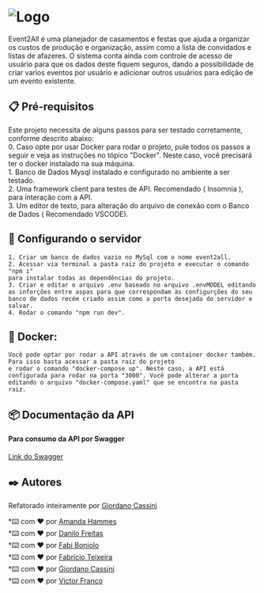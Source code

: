 
# ![Logo](logotipo2.png)

Event2All é uma planejador de casamentos e festas que ajuda a organizar os custos de produção e organização, 
assim como a lista de convidados e listas de afazeres. O sistema conta ainda com controle de acesso de usuário 
para que os dados deste fiquem seguros, dando a possibilidade de criar varios eventos por usuário e adicionar outros
usuários para edição de um evento existente.

## 📋 Pré-requisitos

Este projeto necessita de alguns passos para ser testado corretamente, conforme descrito abaixo:<br/>
    0. Caso opte por usar Docker para rodar o projeto, pule todos os passos a seguir e veja as instruções no tópico "Docker".
    Neste caso, você precisará ter o docker instalado na sua máquina.<br/>
    1. Banco de Dados Mysql instalado e configurado no ambiente a ser testado.<br/>
    2. Uma framework client para testes de API. Recomendado ( Insomnia ), para interação com a API.<br/>
    3. Um editor de texto, para alteração do arquivo de conexão com o Banco de Dados ( Recomendado VSCODE).<br/>

## 🔧 Configurando o servidor

    1. Criar um banco de dados vazio no MySql com o nome event2all.
    2. Acessar via terminal a pasta raiz do projeto e executar o comando "npm i" 
    para instalar todas as dependências do projeto.
    3. Criar e editar o arquivo .env baseado no arquivo .envMODEL editando
    as inforções entre aspas para que correspondam às configurções do seu 
    banco de dados recém criado assim como a porta desejada do servidor e salvar.
    4. Rodar o comando "npm run dev".

## 🔧 Docker:
    Você pode optar por rodar a API através de um container docker também. Para isso basta acessar a pasta raiz do projeto
    e rodar o comando "docker-compose up". Neste caso, a API está configurada para rodar na porta "3000". Você pode alterar a porta
    editando o arquivo "docker-compose.yaml" que se encontra na pasta raiz.

## 📦 Documentação da API
#### Para consumo da API por Swagger
[Link do Swagger](https://app.swaggerhub.com/apis/DANILOJPFREITAS_1/Event2All/1.0.0)

 ## ✒️ Autores

Refatorado inteiramente por [Giordano Cassini](https://github.com/giordanocassini)

*⌨️ com ❤️ por [Amanda Hammes](https://github.com/amandahammes/)<br/>
*⌨️ com ❤️ por [Danilo Freitas](https://github.com/danilojpfreitas)<br/>
*⌨️ com ❤️ por [Fabi Boniolo](https://github.com/Fabi-Boniolo)<br/>
*⌨️ com ❤️ por [Fabrício Teixeira](https://github.com/FabriciodSTeixeira)<br/>
*⌨️ com ❤️ por [Giordano Cassini](https://github.com/giordanocassini)<br/>
*⌨️ com ❤️ por [Victor Franco](https://github.com/VictorF05)<br/>
